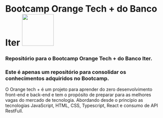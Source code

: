 # Bootcamp Orange Tech + do Banco Iter <img src="https://hermes.digitalinnovation.one/tracks/59417914-c4ce-4bf8-b802-f1c1985a07fa.png" width="100px">

### Repositório para o Bootcamp Orange Tech + do Banco Iter.
### Este é apenas um repositório para consolidar os conhecimentos adquiridos no Bootcamp.

O Orange tech + é um projeto para aprender do zero desenvolvimento front-end e back-end e tem o propósito de preparar para as melhores 
vagas do mercado de tecnologia. Abordando desde o princípio as tecnologias JavaScript, HTML, CSS, Typescript, React  e consumo de API RestFull. 
